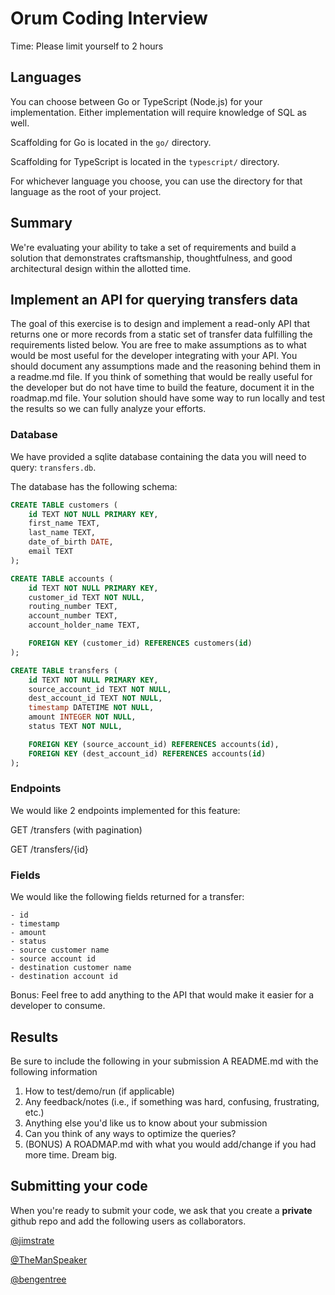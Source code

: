 # Orum Coding Interview

Time: Please limit yourself to 2 hours

## Languages

You can choose between Go or TypeScript (Node.js) for your implementation. Either implementation will require knowledge of SQL as well.

Scaffolding for Go is located in the `go/` directory.

Scaffolding for TypeScript is located in the `typescript/` directory.

For whichever language you choose, you can use the directory for that language as the root of your project.

## Summary

We're evaluating your ability to take a set of requirements and build a solution that demonstrates craftsmanship, thoughtfulness, and good architectural design within the allotted time.

## Implement an API for querying transfers data

The goal of this exercise is to design and implement a read-only API that returns one or more records from a static set of transfer data fulfilling the requirements listed below.  You are free to make assumptions as to what would be most useful for the developer integrating with your API. You should document any assumptions made and the reasoning behind them in a readme.md file.  If you think of something that would be really useful for the developer but do not have time to build the feature, document it in the roadmap.md file.
Your solution should have some way to run locally and test the results so we can fully analyze your efforts.

### Database

We have provided a sqlite database containing the data you will need to query: `transfers.db`.

The database has the following schema:

```sql
CREATE TABLE customers (
    id TEXT NOT NULL PRIMARY KEY,
    first_name TEXT,
    last_name TEXT,
    date_of_birth DATE,
    email TEXT
);

CREATE TABLE accounts (
    id TEXT NOT NULL PRIMARY KEY,
    customer_id TEXT NOT NULL,
    routing_number TEXT,
    account_number TEXT,
    account_holder_name TEXT,

    FOREIGN KEY (customer_id) REFERENCES customers(id)
);

CREATE TABLE transfers (
    id TEXT NOT NULL PRIMARY KEY,
    source_account_id TEXT NOT NULL,
    dest_account_id TEXT NOT NULL,
    timestamp DATETIME NOT NULL,
    amount INTEGER NOT NULL,
    status TEXT NOT NULL,

    FOREIGN KEY (source_account_id) REFERENCES accounts(id),
    FOREIGN KEY (dest_account_id) REFERENCES accounts(id)
);
```

### Endpoints

We would like 2 endpoints implemented for this feature:

GET /transfers (with pagination)

GET /transfers/{id}

### Fields

We would like the following fields returned for a transfer:

```text
- id
- timestamp
- amount
- status
- source customer name
- source account id
- destination customer name
- destination account id
```

Bonus: Feel free to add anything to the API that would make it easier for a developer to consume.

## Results

Be sure to include the following in your submission
A README.md with the following information

1. How to test/demo/run (if applicable)
2. Any feedback/notes (i.e., if something was hard, confusing, frustrating, etc.)
3. Anything else you'd like us to know about your submission
4. Can you think of any ways to optimize the queries?
5. (BONUS) A ROADMAP.md with what you would add/change if you had more time. Dream big.

## Submitting your code

When you're ready to submit your code, we ask that you create a **private** github repo and add the following users as collaborators.

[@jimstrate](https://github.com/jimstrate)

[@TheManSpeaker](https://github.com/TheManSpeaker)

[@bengentree](https://github.com/bengentree)
